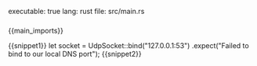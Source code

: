 executable: true
lang: rust
file: src/main.rs
###
{{main_imports}}

{{snippet1}}
    let socket = UdpSocket::bind("127.0.0.1:53")
        .expect("Failed to bind to our local DNS port");
{{snippet2}}
